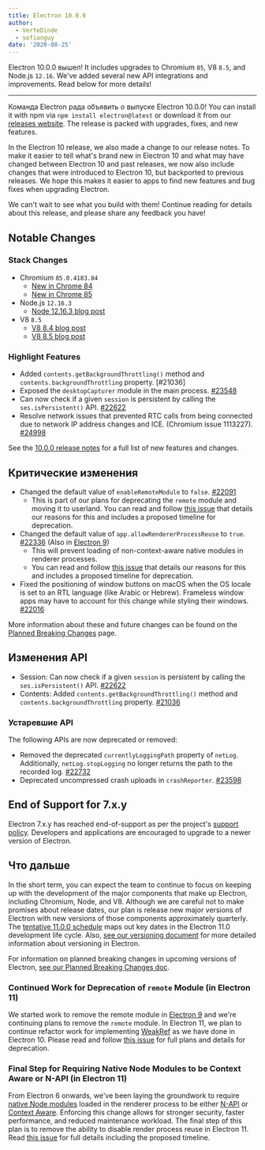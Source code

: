 ```yaml
---
title: Electron 10.0.0
author:
  - VerteDinde
  - sofianguy
date: '2020-08-25'
---
```


Electron 10.0.0 вышел! It includes upgrades to Chromium `85`, V8 `8.5`, and Node.js `12.16`. We've added several new API integrations and improvements. Read below for more details!

---

Команда Electron рада объявить о выпуске Electron 10.0.0! You can install it with npm via `npm install electron@latest` or download it from our [releases website](https://electronjs.org/releases/stable). The release is packed with upgrades, fixes, and new features.

In the Electron 10 release, we also made a change to our release notes. To make it easier to tell what's brand new in Electron 10 and what may have changed between Electron 10 and past releases, we now also include changes that were introduced to Electron 10, but backported to previous releases. We hope this makes it easier to apps to find new features and bug fixes when upgrading Electron.

We can't wait to see what you build with them! Continue reading for details about this release, and please share any feedback you have!

## Notable Changes

### Stack Changes

* Chromium `85.0.4183.84`
    * [New in Chrome 84](https://developers.google.com/web/updates/2020/07/nic84)
    * [New in Chrome 85](https://chromereleases.googleblog.com/2020/08/stable-channel-update-for-desktop_25.html)
* Node.js `12.16.3`
    * [Node 12.16.3 blog post](https://nodejs.org/en/blog/release/v12.16.3/)
* V8 `8.5`
    * [V8 8.4 blog post](https://v8.dev/blog/v8-release-84)
    * [V8 8.5 blog post](https://v8.dev/blog/v8-release-85)

### Highlight Features

* Added `contents.getBackgroundThrottling()` method and `contents.backgroundThrottling` property. [#21036]
* Exposed the `desktopCapturer` module in the main process. [#23548](https://github.com/electron/electron/pull/23548)
* Can now check if a given `session` is persistent by calling the `ses.isPersistent()` API. [#22622](https://github.com/electron/electron/pull/22622)
* Resolve network issues that prevented RTC calls from being connected due to network IP address changes and ICE. (Chromium issue 1113227). [#24998](https://github.com/electron/electron/pull/24998)

See the [10.0.0 release notes](https://github.com/electron/electron/releases/tag/v10.0.0) for a full list of new features and changes.

## Критические изменения

* Changed the default value of `enableRemoteModule` to `false`. [#22091](https://github.com/electron/electron/pull/22091)
    * This is part of our plans for deprecating the `remote` module and moving it to userland. You can read and follow [this issue](https://github.com/electron/electron/issues/21408) that details our reasons for this and includes a proposed timeline for deprecation.
* Changed the default value of `app.allowRendererProcessReuse` to `true`. [#22336](https://github.com/electron/electron/pull/22336) (Also in [Electron 9](https://github.com/electron/electron/pull/22401))
   * This will prevent loading of non-context-aware native modules in renderer processes.
   * You can read and follow [this issue](https://github.com/electron/electron/issues/18397) that details our reasons for this and includes a proposed timeline for deprecation.
* Fixed the positioning of window buttons on macOS when the OS locale is set to an RTL language (like Arabic or Hebrew). Frameless window apps may have to account for this change while styling their windows. [#22016](https://github.com/electron/electron/pull/22016)

More information about these and future changes can be found on the [Planned Breaking Changes](https://github.com/electron/electron/blob/master/docs/breaking-changes.md) page.

## Изменения API

* Session: Can now check if a given `session` is persistent by calling the `ses.isPersistent()` API. [#22622](https://github.com/electron/electron/pull/22622)
* Contents: Added `contents.getBackgroundThrottling()` method and `contents.backgroundThrottling` property. [#21036](https://github.com/electron/electron/pull/21036)

### Устаревшие API

The following APIs are now deprecated or removed:

* Removed the deprecated `currentlyLoggingPath` property of `netLog`. Additionally, `netLog.stopLogging` no longer returns the path to the recorded log. [#22732](https://github.com/electron/electron/pull/22732)
* Deprecated uncompressed crash uploads in `crashReporter`. [#23598](https://github.com/electron/electron/pull/23598)

## End of Support for 7.x.y

Electron 7.x.y has reached end-of-support as per the project's [support policy](https://electronjs.org/docs/tutorial/support#supported-versions). Developers and applications are encouraged to upgrade to a newer version of Electron.

## Что дальше

In the short term, you can expect the team to continue to focus on keeping up with the development of the major components that make up Electron, including Chromium, Node, and V8. Although we are careful not to make promises about release dates, our plan is release new major versions of Electron with new versions of those components approximately quarterly. The [tentative 11.0.0 schedule](https://electronjs.org/docs/tutorial/electron-timelines) maps out key dates in the Electron 11.0 development life cycle. Also, [see our versioning document](https://electronjs.org/docs/tutorial/electron-versioning) for more detailed information about versioning in Electron.

For information on planned breaking changes in upcoming versions of Electron, [see our Planned Breaking Changes doc](https://github.com/electron/electron/blob/master/docs/breaking-changes.md).

### Continued Work for Deprecation of `remote` Module (in Electron 11)
We started work to remove the remote module in [Electron 9](https://www.electronjs.org/blog/electron-9-0) and we're continuing plans to remove the `remote` module. In Electron 11, we plan to continue refactor work for implementing [WeakRef](https://v8.dev/features/weak-references) as we have done in Electron 10. Please read and follow [this issue](https://github.com/electron/electron/issues/21408) for full plans and details for deprecation.

### Final Step for Requiring Native Node Modules to be Context Aware or N-API (in Electron 11)
From Electron 6 onwards, we've been laying the groundwork to require [native Node modules](https://nodejs.org/api/addons.html) loaded in the renderer process to be either [N-API](https://nodejs.org/api/n-api.html) or [Context Aware](https://nodejs.org/api/addons.html#addons_context_aware_addons). Enforcing this change allows for stronger security, faster performance, and reduced maintenance workload. The final step of this plan is to remove the ability to disable render process reuse in Electron 11. Read [this issue](https://github.com/electron/electron/issues/18397) for full details including the proposed timeline.
